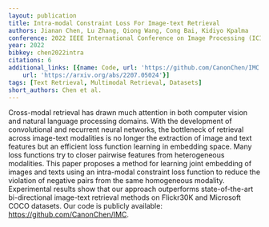 ```yaml
---
layout: publication
title: Intra-modal Constraint Loss For Image-text Retrieval
authors: Jianan Chen, Lu Zhang, Qiong Wang, Cong Bai, Kidiyo Kpalma
conference: 2022 IEEE International Conference on Image Processing (ICIP)
year: 2022
bibkey: chen2022intra
citations: 6
additional_links: [{name: Code, url: 'https://github.com/CanonChen/IMC.'}, {name: Paper,
    url: 'https://arxiv.org/abs/2207.05024'}]
tags: [Text Retrieval, Multimodal Retrieval, Datasets]
short_authors: Chen et al.
---
```

Cross-modal retrieval has drawn much attention in both computer vision and
natural language processing domains. With the development of convolutional and
recurrent neural networks, the bottleneck of retrieval across image-text
modalities is no longer the extraction of image and text features but an
efficient loss function learning in embedding space. Many loss functions try to
closer pairwise features from heterogeneous modalities. This paper proposes a
method for learning joint embedding of images and texts using an intra-modal
constraint loss function to reduce the violation of negative pairs from the
same homogeneous modality. Experimental results show that our approach
outperforms state-of-the-art bi-directional image-text retrieval methods on
Flickr30K and Microsoft COCO datasets. Our code is publicly available:
https://github.com/CanonChen/IMC.